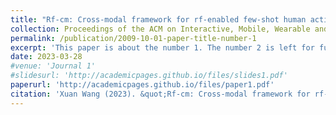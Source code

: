 ```yaml
---
title: "Rf-cm: Cross-modal framework for rf-enabled few-shot human activity recognition"
collection: Proceedings of the ACM on Interactive, Mobile, Wearable and Ubiquitous Technologies
permalink: /publication/2009-10-01-paper-title-number-1
excerpt: 'This paper is about the number 1. The number 2 is left for future work.'
date: 2023-03-28
#venue: 'Journal 1'
#slidesurl: 'http://academicpages.github.io/files/slides1.pdf'
paperurl: 'http://academicpages.github.io/files/paper1.pdf'
citation: 'Xuan Wang (2023). &quot;Rf-cm: Cross-modal framework for rf-enabled few-shot human activity recognition.&quot; <i>Journal 1</i>. 1(1).'
---
```

